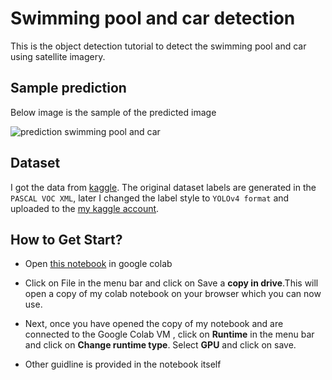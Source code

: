 # Swimming pool and car detection

This is the object detection tutorial to detect the swimming pool and car using satellite imagery. 

## Sample prediction

Below image is the sample of the predicted image

![prediction swimming pool and car](https://github.com/iamtekson/satellite-imagery-deep-learning/blob/main/object-detection/img/predictions.jpg)

## Dataset

I got the data from [kaggle](https://www.kaggle.com/datasets/kbhartiya83/swimming-pool-and-car-detection). The original dataset labels are generated in the `PASCAL VOC XML`, later I changed the label style to `YOLOv4 format` and uploaded to the [my kaggle account](https://www.kaggle.com/datasets/tekbahadurkshetri/car-and-swimming-pool-satellite-imagery).

## How to Get Start?

- Open [this notebook](https://github.com/iamtekson/satellite-imagery-deep-learning/blob/main/object-detection/Swimming_pool_and_car_detection.ipynb) in google colab

- Click on File in the menu bar and click on Save a __copy in drive__.This will open a copy of my colab notebook on your browser which you can now use.

- Next, once you have opened the copy of my notebook and are connected to the Google Colab VM , click on __Runtime__ in the menu bar and click on __Change runtime type__. Select __GPU__ and click on save.

- Other guidline is provided in the notebook itself
